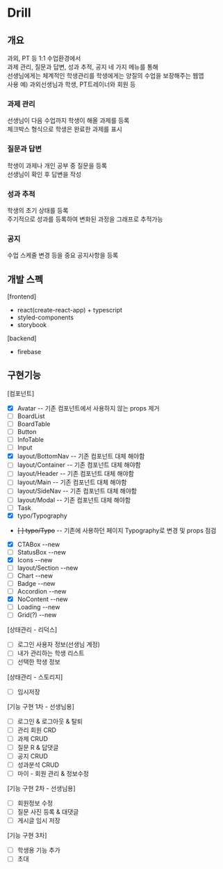 # Drill

## 개요

과외, PT 등 1:1 수업환경에서  
과제 관리, 질문과 답변, 성과 추적, 공지 네 가지 메뉴를 통해  
선생님에게는 체계적인 학생관리를 학생에게는 양질의 수업을 보장해주는 웹앱  
사용 예) 과외선생님과 학생, PT트레이너와 회원 등

### 과제 관리

선생님이 다음 수업까지 학생이 해올 과제를 등록  
체크박스 형식으로 학생은 완료한 과제를 표시

### 질문과 답변

학생이 과제나 개인 공부 중 질문을 등록  
선생님이 확인 후 답변을 작성

### 성과 추적

학생의 초기 상태를 등록  
주기적으로 성과를 등록하여 변화된 과정을 그래프로 추적가능

### 공지

수업 스케줄 변경 등을 중요 공지사항을 등록

## 개발 스펙

[frontend]

- react(create-react-app) + typescript
- styled-components
- storybook

[backend]

- firebase

## 구현기능

[컴포넌트]

- [x] Avatar -- 기존 컴포넌트에서 사용하지 않는 props 제거
- [ ] BoardList
- [ ] BoardTable
- [ ] Button
- [ ] InfoTable
- [ ] Input
- [x] layout/BottomNav -- 기존 컴포넌트 대체 해야함
- [ ] layout/Container -- 기존 컴포넌트 대체 해야함
- [ ] layout/Header -- 기존 컴포넌트 대체 해야함
- [ ] layout/Main -- 기존 컴포넌트 대체 해야함
- [ ] layout/SideNav -- 기존 컴포넌트 대체 해야함
- [ ] layout/Modal -- 기존 컴포넌트 대체 해야함
- [ ] Task
- [x] typo/Typography
- ~~[ ] typo/Typo~~ -- 기존에 사용하던 페이지 Typography로 변경 및 props 점검
- [x] CTABox --new
- [ ] StatusBox --new
- [x] Icons --new
- [ ] layout/Section --new
- [ ] Chart --new
- [ ] Badge --new
- [ ] Accordion --new
- [x] NoContent --new
- [ ] Loading --new
- [ ] Grid(?) --new

[상태관리 - 리덕스]

- [ ] 로그인 사용자 정보(선생님 계정)
- [ ] 내가 관리하는 학생 리스트
- [ ] 선택한 학생 정보

[상태관리 - 스토리지]

- [ ] 임시저장

[기능 구현 1차 - 선생님용]

- [ ] 로그인 & 로그아웃 & 탈퇴
- [ ] 관리 회원 CRD
- [ ] 과제 CRUD
- [ ] 질문 R & 답댓글
- [ ] 공지 CRUD
- [ ] 성과분석 CRUD
- [ ] 마이 - 회원 관리 & 정보수정

[기능 구현 2차 - 선생님용]

- [ ] 회원정보 수정
- [ ] 질문 사진 등록 & 대댓글
- [ ] 게시글 임시 저장

[기능 구현 3차]

- [ ] 학생용 기능 추가
- [ ] 초대
